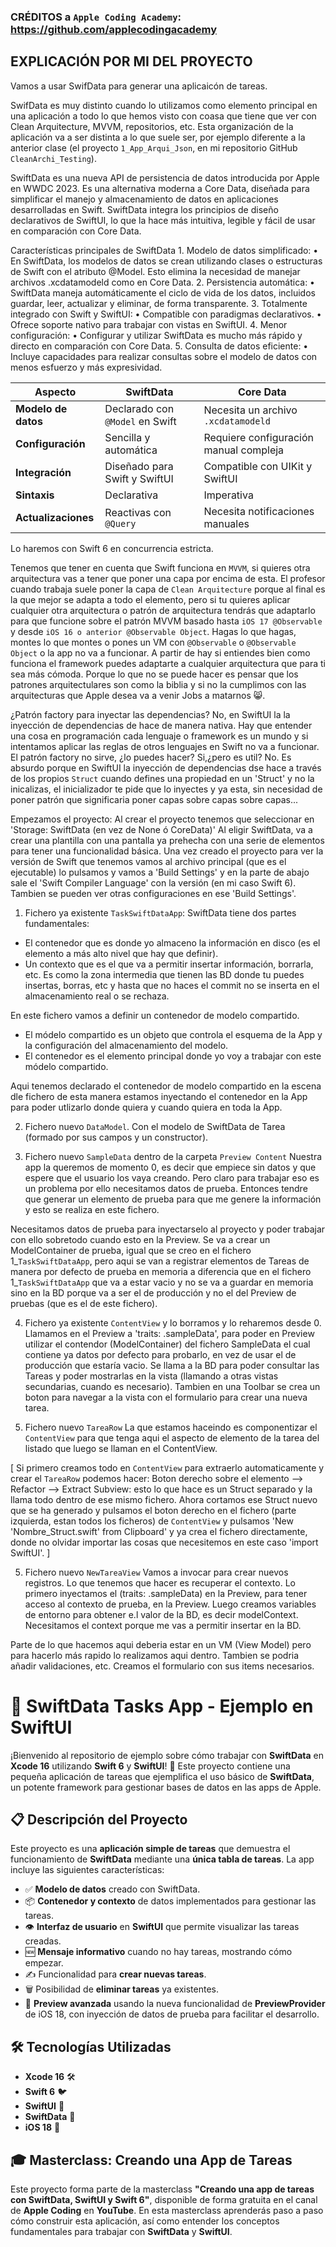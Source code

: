 
### CRÉDITOS a `Apple Coding Academy`: https://github.com/applecodingacademy
## EXPLICACIÓN POR MI DEL PROYECTO
Vamos a usar SwifData para generar una aplicaicón de tareas.

SwifData es muy distinto cuando lo utilizamos como elemento principal en una aplicación a todo lo que hemos visto con coasa que tiene que ver con Clean Arquitecture, MVVM, repositorios, etc.
Esta organización de la aplicación va a ser distinta a lo que suele ser, por ejemplo diferente a la anterior clase (el proyecto `1_App_Arqui_Json`, en mi repositorio GitHub `CleanArchi_Testing`).

SwiftData es una nueva API de persistencia de datos introducida por Apple en WWDC 2023. Es una alternativa moderna a Core Data, diseñada para simplificar el manejo y almacenamiento de datos en aplicaciones desarrolladas en Swift. SwiftData integra los principios de diseño declarativos de SwiftUI, lo que la hace más intuitiva, legible y fácil de usar en comparación con Core Data.

Características principales de SwiftData
	1.	Modelo de datos simplificado:
	•	En SwiftData, los modelos de datos se crean utilizando clases o estructuras de Swift con el atributo @Model. Esto elimina la necesidad de manejar archivos .xcdatamodeld como en Core Data.
	2.	Persistencia automática:
	•	SwiftData maneja automáticamente el ciclo de vida de los datos, incluidos guardar, leer, actualizar y eliminar, de forma transparente.
	3.	Totalmente integrado con Swift y SwiftUI:
	•	Compatible con paradigmas declarativos.
	•	Ofrece soporte nativo para trabajar con vistas en SwiftUI.
	4.	Menor configuración:
	•	Configurar y utilizar SwiftData es mucho más rápido y directo en comparación con Core Data.
	5.	Consulta de datos eficiente:
	•	Incluye capacidades para realizar consultas sobre el modelo de datos con menos esfuerzo y más expresividad.

| **Aspecto**          | **SwiftData**                        | **Core Data**                          |
|-----------------------|---------------------------------------|-----------------------------------------|
| **Modelo de datos**   | Declarado con `@Model` en Swift      | Necesita un archivo `.xcdatamodeld`    |
| **Configuración**     | Sencilla y automática                | Requiere configuración manual compleja |
| **Integración**       | Diseñado para Swift y SwiftUI        | Compatible con UIKit y SwiftUI         |
| **Sintaxis**          | Declarativa                          | Imperativa                             |
| **Actualizaciones**   | Reactivas con `@Query`               | Necesita notificaciones manuales       |

Lo haremos con Swift 6 en concurrencia estricta.

Tenemos que tener en cuenta que Swift funciona en `MVVM`, si quieres otra arquitectura vas a tener que poner una capa por encima de esta. El profesor cuando trabaja suele poner la capa de `Clean Arquitecture` porque al final es la que mejor se adapta a todo el elemento, pero si tu quieres aplicar cualquier otra arquitectura o patrón de arquitectura tendrás que adaptarlo para que funcione sobre el patrón MVVM basado hasta `iOS 17 @Observable` y desde `iOS 16 o anterior @Observable Object`. Hagas lo que hagas, montes lo que montes o pones un VM con `@Observable` o `@Observable Object` o la app no va a funcionar. A partir de hay si entiendes bien como funciona el framework puedes adaptarte a cualquier arquitectura que para ti sea más cómoda. Porque lo que no se puede hacer es pensar que los patrones arquitectulares son como la biblia y si no la cumplimos con las arquitecturas que Apple desea va a venir Jobs a matarnos 😸.

¿Patrón factory para inyectar las dependencias? No, en SwiftUI la la inyección de dependencias de hace de manera nativa.
Hay que entender una cosa en programación cada lenguaje o framework es un mundo y si intentamos aplicar las reglas de otros lenguajes en Swift no va a funcionar. El patrón factory no sirve, ¿lo puedes hacer? Si,¿pero es util? No. Es absurdo porque en SwiftUI la inyección de dependencias dse hace a través de los propios `Struct` cuando defines una propiedad en un 'Struct' y no la inicalizas, el inicializador te pide que lo inyectes y ya esta, sin necesidad de poner patrón que significaria poner capas sobre capas sobre capas...

Empezamos el proyecto:
Al crear el proyecto tenemos que seleccionar en 'Storage: SwiftData (en vez de None ó CoreData)'
Al eligir SwiftData, va a crear una plantilla con una pantalla ya prehecha con una serie de elementos para tener una funcionalidad básica.
Una vez creado el proyecto para ver la versión de Swift que tenemos vamos al archivo principal (que es el ejecutable) lo pulsamos y vamos a 'Build Settings' y en la parte de abajo sale el 'Swift Compiler Language' con la versión (en mi caso Swift 6). Tambien se pueden ver otras configuraciones en ese 'Build Settings'.

1. Fichero ya existente `TaskSwiftDataApp`:
SwiftData tiene dos partes fundamentales:
- El contenedor que es donde yo almaceno la información en disco (es el elemento a más alto nivel que hay que definir).
- Un contexto que es el que va a permitir insertar información, borrarla, etc. Es como la zona intermedia que tienen las BD donde tu puedes insertas, borras, etc y hasta que no haces el commit no se inserta en el almacenamiento real o se rechaza.

En este fichero vamos a definir un contenedor de modelo compartido.
+ El módelo compartido es un objeto que controla el esquema de la App y la configuración del almacenamiento del modelo.
+ El contenedor es el elemento principal donde yo voy a trabajar con este módelo compartido.

Aqui tenemos declarado el contenedor de modelo compartido en la escena dle fichero de esta manera estamos inyectando el contenedor en la App para poder utlizarlo donde quiera y cuando quiera en toda la App.

2. Fichero nuevo `DataModel`.
Con el modelo de SwiftData de Tarea (formado por sus campos y un constructor).

3. Fichero nuevo `SampleData` dentro de la carpeta `Preview Content`
Nuestra app la queremos de momento 0, es decir que empiece sin datos y que espere que el usuario los vaya creando. Pero claro para trabajar eso es un problema por ello necesitamos datos de prueba. Entonces tendre que generar un elemento de prueba para que me genere la información y esto se realiza en este fichero.

Necesitamos datos de prueba para inyectarselo al proyecto y poder trabajar con ello sobretodo cuando esto en la Preview.
Se va a crear un ModelContainer de prueba, igual que se creo en el fichero 1_`TaskSwiftDataApp`, pero aqui se van a registrar elementos de Tareas de manera por defecto de prueba en memoria a diferencia que en el fichero 1_`TaskSwiftDataApp` que va a estar vacio y no se va a guardar en memoria sino en la BD porque va a ser el de producción y no el del Preview de pruebas (que es el de este fichero).

4. Fichero ya existente `ContentView` y lo borramos y lo reharemos desde 0.
Llamamos en el Preview a 'traits: .sampleData', para poder en Preview utilizar el contendor (ModelContainer) del fichero SampleData el cual contiene ya datos por defecto para probarlo, en vez de usar el de producción que estaría vacio.
Se llama a la BD para poder consultar las Tareas y poder mostrarlas en la vista (llamando a otras vistas secundarias, cuando es necesario).
Tambien en una Toolbar se crea un boton para navegar a la vista con el formulario para crear una nueva tarea.

5. Fichero nuevo `TareaRow`
La que estamos haceindo es componentizar el `ContentView` para que tenga aqui el aspecto de elemento de la tarea del listado que luego se llaman en el ContentView.

[
Si primero creamos todo en `ContentView` para extraerlo automaticamente y crear el `TareaRow` podemos hacer:
Boton derecho sobre el elemento --> Refactor --> Extract Subview: esto lo que hace es un Struct separado y la llama todo dentro de ese mismo fichero.
Ahora cortamos ese Struct nuevo que se ha generado y pulsamos el boton derecho en el fichero (parte izquierda, estan todos los ficheros) de `ContentView` y pulsamos 'New 'Nombre_Struct.swift' from Clipboard' y ya crea el fichero directamente, donde no olvidar importar las cosas que necesitemos en este caso 'import SwiftUI'.
]

5. Fichero nuevo `NewTareaView`
Vamos a invocar para crear nuevos registros. Lo que tenemos que hacer es recuperar el contexto. Lo primero inyectamos el (traits: .sampleData) en la Preview, para tener acceso al contexto de prueba, en la Preview. Luego creamos variables de entorno para obtener e.l valor de la BD, es decir modelContext. Necesitamos el context porque me vas a permitir insertar en la BD.

Parte de lo que hacemos aqui deberia estar en un VM (View Model) pero para hacerlo más rapido lo realizamos aqui dentro. Tambien se podria añadir validaciones, etc.
Creamos el formulario con sus items necesarios.

# 📝 SwiftData Tasks App - Ejemplo en SwiftUI

¡Bienvenido al repositorio de ejemplo sobre cómo trabajar con **SwiftData** en **Xcode 16** utilizando **Swift 6** y **SwiftUI**! 🎉 Este proyecto contiene una pequeña aplicación de tareas que ejemplifica el uso básico de **SwiftData**, un potente framework para gestionar bases de datos en las apps de Apple.

## 📋 Descripción del Proyecto

Este proyecto es una **aplicación simple de tareas** que demuestra el funcionamiento de **SwiftData** mediante una **única tabla de tareas**. La app incluye las siguientes características:

- ✅ **Modelo de datos** creado con SwiftData.
- 📦 **Contenedor y contexto** de datos implementados para gestionar las tareas.
- 👁️ **Interfaz de usuario** en **SwiftUI** que permite visualizar las tareas creadas.
- 🆕 **Mensaje informativo** cuando no hay tareas, mostrando cómo empezar.
- ✍️ Funcionalidad para **crear nuevas tareas**.
- 🗑️ Posibilidad de **eliminar tareas** ya existentes.
- 🎨 **Preview avanzada** usando la nueva funcionalidad de **PreviewProvider** de iOS 18, con inyección de datos de prueba para facilitar el desarrollo.

## 🛠️ Tecnologías Utilizadas

- **Xcode 16** 🛠️
- **Swift 6** 🐦
- **SwiftUI** 🚀
- **SwiftData** 💾
- **iOS 18** 📱

## 🎓 Masterclass: Creando una App de Tareas

Este proyecto forma parte de la masterclass **"Creando una app de tareas con SwiftData, SwiftUI y Swift 6"**, disponible de forma gratuita en el canal de **Apple Coding** en **YouTube**. En esta masterclass aprenderás paso a paso cómo construir esta aplicación, así como entender los conceptos fundamentales para trabajar con **SwiftData** y **SwiftUI**.
